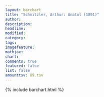 ```yaml
---
layout: barchart
title: "Schnitzler, Arthur: Anatol (1891)"
author:
description:
headline:
modified:
category:
tags:
imagefeature: 
mathjax: 
chart: 
comments: true
featured: false
list: false
amounttsv: 89.tsv
---
```

{% include barchart.html %}
